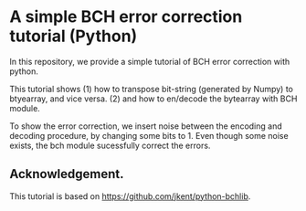 # A simple BCH error correction tutorial (Python)

In this repository, we provide a simple tutorial of BCH error correction with python.

This tutorial shows (1) how to transpose bit-string (generated by Numpy) to btyearray, and vice versa. (2) and how to en/decode the bytearray with BCH module. 

To show the error correction, we insert noise between the encoding and decoding procedure, by changing some bits to 1.
Even though some noise exists, the bch module sucessfully correct the errors.

## Acknowledgement.
This tutorial is based on https://github.com/jkent/python-bchlib.
